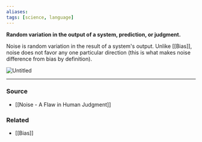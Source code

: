 ```yaml
---
aliases: 
tags: [science, language]
---
```

**Random variation in the output of a system, prediction, or judgment.**

Noise is random variation in the result of a system's output. Unlike [[Bias]], noise does not favor any one particular direction (this is what makes noise difference from bias by definition).

![Untitled](Untitled%2049.png)

---
### Source
- [[Noise - A Flaw in Human Judgment]]

### Related
- [[Bias]] 